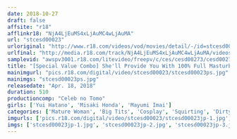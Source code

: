 ```yaml
---
date: 2018-10-27
draft: false
affsite: "r18"
afflinkr18: "NjA4LjEuMS4xLjAuMC4wLjAuMA"
url: "stcesd00023"
urloriginal: "http://www.r18.com/videos/vod/movies/detail/-/id=stcesd00023"
urlfinal: "http://media.r18.com/track/NjA4LjEuMS4xLjAuMC4wLjAuMA/videos/vod/movies/detail/-/id=stcesd00023"
samplevid: "awspv3001.r18.com/litevideo/freepv/c/ces/cesd00273/cesd00273_dmb_w.mp4"
title: "[Special Value Combo] She'll Provide You With 100% Full Masturbation Support! Yui Hatano Misaki Honda Mayumi Imai"
mainimgurl: "pics.r18.com/digital/video/stcesd00023/stcesd00023ps.jpg"
mainimgs: "stcesd00023ps.jpg"
releasedate: "Apr. 18, 2018"
duration: 510
productioncomp: "Celeb no Tomo"
girls: ['Yui Hatano', 'Misaki Honda', 'Mayumi Imai']
categories: ['Mature Woman', 'Big Tits', 'Cosplay', 'Squirting', 'Dirty Talk', 'Hi-Def', 'Set Items']
imgurls: ['pics.r18.com/digital/video/stcesd00023/stcesd00023jp-1.jpg', 'pics.r18.com/digital/video/stcesd00023/stcesd00023jp-2.jpg', 'pics.r18.com/digital/video/stcesd00023/stcesd00023jp-3.jpg', 'pics.r18.com/digital/video/stcesd00023/stcesd00023jp-4.jpg', 'pics.r18.com/digital/video/stcesd00023/stcesd00023jp-5.jpg', 'pics.r18.com/digital/video/stcesd00023/stcesd00023jp-6.jpg', 'pics.r18.com/digital/video/stcesd00023/stcesd00023jp-7.jpg', 'pics.r18.com/digital/video/stcesd00023/stcesd00023jp-8.jpg', 'pics.r18.com/digital/video/stcesd00023/stcesd00023jp-9.jpg', 'pics.r18.com/digital/video/stcesd00023/stcesd00023jp-10.jpg', 'pics.r18.com/digital/video/stcesd00023/stcesd00023jp-11.jpg', 'pics.r18.com/digital/video/stcesd00023/stcesd00023jp-12.jpg', 'pics.r18.com/digital/video/stcesd00023/stcesd00023jp-13.jpg', 'pics.r18.com/digital/video/stcesd00023/stcesd00023jp-14.jpg', 'pics.r18.com/digital/video/stcesd00023/stcesd00023jp-15.jpg', 'pics.r18.com/digital/video/stcesd00023/stcesd00023jp-16.jpg', 'pics.r18.com/digital/video/stcesd00023/stcesd00023jp-17.jpg', 'pics.r18.com/digital/video/stcesd00023/stcesd00023jp-18.jpg', 'pics.r18.com/digital/video/stcesd00023/stcesd00023jp-19.jpg', 'pics.r18.com/digital/video/stcesd00023/stcesd00023jp-20.jpg']
imgs: ['stcesd00023jp-1.jpg', 'stcesd00023jp-2.jpg', 'stcesd00023jp-3.jpg', 'stcesd00023jp-4.jpg', 'stcesd00023jp-5.jpg', 'stcesd00023jp-6.jpg', 'stcesd00023jp-7.jpg', 'stcesd00023jp-8.jpg', 'stcesd00023jp-9.jpg', 'stcesd00023jp-10.jpg', 'stcesd00023jp-11.jpg', 'stcesd00023jp-12.jpg', 'stcesd00023jp-13.jpg', 'stcesd00023jp-14.jpg', 'stcesd00023jp-15.jpg', 'stcesd00023jp-16.jpg', 'stcesd00023jp-17.jpg', 'stcesd00023jp-18.jpg', 'stcesd00023jp-19.jpg', 'stcesd00023jp-20.jpg']
---
```

